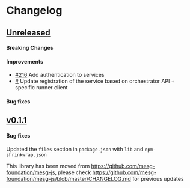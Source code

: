 # Changelog

## [Unreleased](https://github.com/mesg-foundation/js-sdk/releases/tag/%40mesg%service%40X.X.X)

#### Breaking Changes
#### Improvements

- [#216](https://github.com/mesg-foundation/js-sdk/pull/216) Add authentication to services
- [#](https://github.com/mesg-foundation/js-sdk/pull/) Update registration of the service based on orchestrator API + specific runner client

#### Bug fixes

## [v0.1.1](https://github.com/mesg-foundation/js-sdk/releases/tag/%40mesg%service%400.1.1)

#### Bug fixes

Updated the `files` section in `package.json` with `lib` and `npm-shrinkwrap.json`

This library has been moved from https://github.com/mesg-foundation/mesg-js, please check https://github.com/mesg-foundation/mesg-js/blob/master/CHANGELOG.md for previous updates